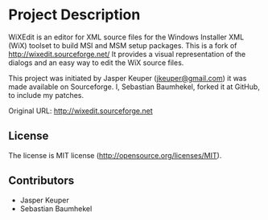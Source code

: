 Project Description
===================
WiXEdit is an editor for XML source files for the Windows Installer XML (WiX) toolset to build MSI and MSM setup packages. This is a fork of http://wixedit.sourceforge.net/
It provides a visual representation of the dialogs and an easy way to edit the WiX source files.

This project was initiated by Jasper Keuper (jkeuper@gmail.com) it was made available on Sourceforge.
I, Sebastian Baumhekel, forked it at GitHub, to include my patches.

Original URL: http://wixedit.sourceforge.net

License
-------
The license is MIT license (http://opensource.org/licenses/MIT).

Contributors
------------
* Jasper Keuper
* Sebastian Baumhekel
